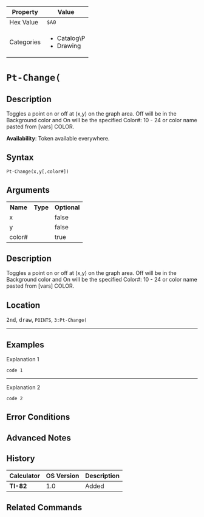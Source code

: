 | Property      | Value |
|---------------|-------|
| Hex Value     | `$A0`|
| Categories    | <ul><li>Catalog\P</li><li>Drawing</li></ul> |

# `Pt-Change(`

## Description
Toggles a point on or off at (x,y) on the graph area. Off will be in the Background color and On will be the specified
Color#: 10 - 24 or color name pasted from [vars] COLOR.


<b>Availability</b>: Token available everywhere.

## Syntax
`Pt-Change(x,y[,color#])`

## Arguments
<table>
<tr><th>Name</th><th>Type</th><th>Optional</th></tr>

<tr><td>x</td><td></td><td>false</td></tr>

<tr><td>y</td><td></td><td>false</td></tr>

<tr><td>color#</td><td></td><td>true</td></tr>

</table>

## Description
Toggles a point on or off at (x,y) on the graph area. Off will be in the Background color and On will be the specified
Color#: 10 - 24 or color name pasted from [vars] COLOR.

## Location
<kbd>2nd</kbd>, <kbd>draw</kbd>, `POINTS`, `3:Pt-Change(`
<hr>

## Examples

Explanation 1
```ti-basic
code 1
```
---
Explanation 2
```ti-basic
code 2
```

## Error Conditions


## Advanced Notes


## History
| Calculator | OS Version | Description |
|------------|------------|-------------|
| <b>TI-82</b> | 1.0 | Added

## Related Commands

    